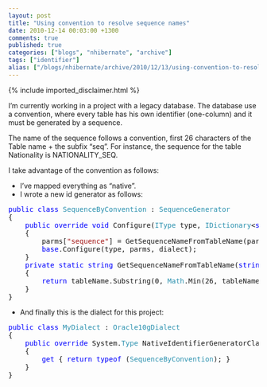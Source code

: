 ```yaml
---
layout: post
title: "Using convention to resolve sequence names"
date: 2010-12-14 00:03:00 +1300
comments: true
published: true
categories: ["blogs", "nhibernate", "archive"]
tags: ["identifier"]
alias: ["/blogs/nhibernate/archive/2010/12/13/using-convention-to-resolve-sequence-names.aspx"]
---
```

<!-- more -->
{% include imported_disclaimer.html %}
<p>I&rsquo;m currently working in a project with a legacy database. The database use a convention, where every table has his own identifier (one-column) and it must be generated by a sequence.</p>
<p>The name of the sequence follows a convention, first 26 characters of the Table name + the subfix &ldquo;seq&rdquo;. For instance, the sequence for the table Nationality is NATIONALITY_SEQ.</p>
<p>I take advantage of the convention as follows:</p>
<ul>
<li>I&rsquo;ve mapped everything as &ldquo;native&rdquo;.</li>
<li>I wrote a new id generator as follows:</li>
</ul>
<pre class="code"><span style="color: blue">public class </span><span style="color: #2b91af">SequenceByConvention </span>: <span style="color: #2b91af">SequenceGenerator
</span>{
    <span style="color: blue">public override void </span>Configure(<span style="color: #2b91af">IType </span>type, <span style="color: #2b91af">IDictionary</span>&lt;<span style="color: blue">string</span>, <span style="color: blue">string</span>&gt; parms, <span style="color: #2b91af">Dialect </span>dialect)
    {
        parms[<span style="color: #a31515">"sequence"</span>] = GetSequenceNameFromTableName(parms[<span style="color: #a31515">"target_table"</span>]);
        <span style="color: blue">base</span>.Configure(type, parms, dialect);
    }
    <span style="color: blue">private static string </span>GetSequenceNameFromTableName(<span style="color: blue">string </span>tableName)
    {
        <span style="color: blue">return </span>tableName.Substring(0, <span style="color: #2b91af">Math</span>.Min(26, tableName.Length)) + <span style="color: #a31515">"_SEQ"</span>;
    }
}</pre>
<ul>
<li>And finally this is the dialect for this project:</li>
</ul>
<pre class="code"><span style="color: blue">public class </span><span style="color: #2b91af">MyDialect </span>: <span style="color: #2b91af">Oracle10gDialect
</span>{
    <span style="color: blue">public override </span>System.<span style="color: #2b91af">Type </span>NativeIdentifierGeneratorClass
    {
        <span style="color: blue">get </span>{ <span style="color: blue">return typeof </span>(<span style="color: #2b91af">SequenceByConvention</span>); }
    }
}</pre>

